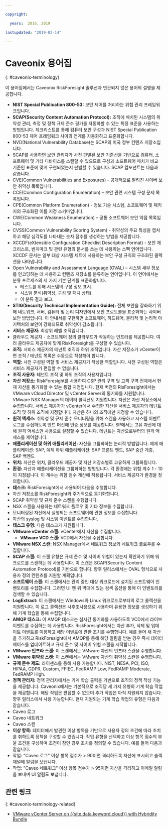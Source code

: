 ```yaml
---

copyright:

  years:  2016, 2019

lastupdated: "2019-02-14"

---
```


# Caveonix 용어집
{: #caveonix-terminology}

이 용어집에서는 Caveonix RiskForesight 솔루션과 연관되지 않은 용어의 설명을 제공합니다.

-	**NIST Special Publication 800-53:** 보안 제어를 처리하는 위험 관리 프레임워크입니다.
-	**SCAP(Security Content Automation Protocol):** 조직에 배치된 시스템의 취약성 관리, 측정 및 정책 규제 준수 평가를 자동화할 수 있는 특정 표준을 사용하는 방법입니다. 체크리스트를 통해 컴퓨터 보안 구성과 NIST Special Publication 800-53 제어 프레임워크 사이의 연계를 자동화하고 표준화합니다.
  - NVD(National Vulnerability Database)는 SCAP의 미국 정부 컨텐츠 저장소입니다.
  -	SCAP를 사용하면 보안 관리자가 사전 판별된 보안 기준선을 기반으로 컴퓨터, 소프트웨어 및 기타 디바이스를 스캔할 수 있으므로 구성과 소프트웨어 패치가 비교 기준인 표준에 맞게 구현되었는지 판별할 수 있습니다.
  SCAP 컴포넌트는 다음과 같습니다.
  -	CVE(Common Vulnerabilities and Exposures) - 공개적으로 알려진 사이버 보안 취약성 목록입니다.
  -	CCE(Common Configuration Enumeration) – 보안 관련 시스템 구성 문제 목록입니다.
  -	CPE(Common Platform Enumeration) - 정보 기술 시스템, 소프트웨어 및 패키지의 구조화된 이름 지정 스키마입니다.
  -	CWE(Common Weakness Enumeration) – 공통 소프트웨어 보안 약점 목록입니다.
  -	CVSS(Common Vulnerability Scoring System) - 취약성의 주요 특성을 캡처하고 해당 심각도를 나타내는 숫자 점수를 생성하는 방법을 제공합니다.
  -	XCCDF(eXtensible Configuration Checklist Description Format) - 보안 체크리스트, 벤치마크 및 관련 유형의 문서를 쓰는 데 사용하는 스펙 언어입니다. XCCDF 문서는 일부 대상 시스템 세트에 사용하는 보안 구성 규칙의 구조화된 콜렉션을 나타냅니다.
  -	Open Vulnerability and Assessment Language (OVAL) – 시스템 세부 정보를 인코딩하는 데 사용하고 컨텐츠 저장소를 분류하는 언어입니다. 이 언어에서는 분류 프로세스의 세 가지 기본 단계를 표준화합니다.
      - 테스트를 위해 시스템의 구성 정보 표시.
      -	시스템 분석(취약성, 구성 및 패치 상태).
      -	이 분류 결과 보고.
-	**STIG(Security Technical Implementation Guide):** 전체 보안을 강화하기 위해 네트워크, 서버, 컴퓨터 및 논리 디자인에서 보안 프로토콜을 표준화하는 사이버 보안 방법입니다. 이 안내서를 구현하면 소프트웨어, 하드웨어, 물리적 및 논리적 아키텍처의 보안이 강화되므로 취약성이 감소됩니다.
-	**서비스 제공자:** 최상위 레벨 조직입니다.
-	클라우드 제공자 - 소프트웨어 정의 클라우드가 작동하는 인프라를 제공합니다. 여러 클라우드 제공자에 맞게 RiskForesight를 구성할 수 있습니다.
-	**조직:** 서비스 제공자의 테넌트 조직과 하위 조직입니다. 자산 저장소가 vCenter이면 조직 / 테넌트 목록은 수동으로 작성해야 합니다.
-	**역할:** 사전 구성된 역할 및 서비스 제공자가 작성한 역할입니다. 사전 구성된 역할은 서비스 제공자가 편집할 수 없습니다.
-	**조직 사용자:** 테넌트 조직 및 하위 조직의 사용자입니다.
-	**자산 저장소:** RiskForesight를 사용하여 CSP 관리 구역 및 고객 구역 전체에서 현재 자산을 동기화할 수 있는 통합 지점입니다. 현재 버전의 RisForesight에서는 VMware vCloud Director 및 vCenter Server의 동기화를 지원합니다. VMware NSX Manager의 데이터 콜렉션도 지원합니다. 자산은 자산 저장소에서 수집합니다. 서비스 제공자가 vCenter에서 수집한 자산을 서비스 제공자의 테넌트 조직 및 하위 조직에 지정합니다. 자산은 하나의 조직에만 지정할 수 있습니다.
-	**원격 액세스:** 취약성 및 규제 준수 모니터링을 위해 스캔을 사용하고 시스템 이벤트 로그를 수집하도록 엔드 머신에 인증 정보를 제공합니다. SP에서는 고유 자산에 대해 원격 액세스만 사용으로 설정할 수 있습니다. 테넌트는 자산으로부터의 원격 액세스를 제어합니다.
-	**애플리케이션 및 하위 애플리케이션:** 자산을 그룹화하는 논리적 방법입니다. 예제 애플리케이션: SAP, 예제 하위 애플리케이션: SAP 프론트 엔드, SAP 중간 계층, SAP 백엔드
-	**위치:** 자산은 위치, 클라우드 제공자 및 자산 저장소별로 고유하게 그룹화됩니다.
-	**환경:** 자산과 애플리케이션을 그룹화하는 방법입니다. 각 환경에는 위험 계수 1 - 10이 지정됩니다. 이 계수는 위험 점수 계산에 적용됩니다. 서비스 제공자가 환경을 정의합니다.
-	**태스크:** RiskForesight에서 사용되어 다음을 수행합니다.
  -	자산 저장소를 RiskForesight와 주기적으로 동기화합니다.
  -	SCAP 취약성 및 규제 준수 스캔을 수행합니다.
  -	NSX 스캔을 사용하는 네트워크 플로우 및 기타 정보를 수집합니다.
  -	모니터링된 자산에서 실행되는 소프트웨어에 관한 정보를 수집합니다.
  -	자산의 syslog 및 시스템 이벤트를 수집합니다.
-	**태스크 유형:** 다음 태스크가 지원됩니다.
  -	**VMware vCenter 스캔:** vCenter에서 자산을 수집합니다.
	- **VMware VCD 스캔:** VCD에서 자산을 수집합니다.
  -	**VMware NSX 스캔:** NSX Manager에서 네트워크 정보와 네트워크 플로우를 수집합니다.
  - **SCAP 스캔:** 이 스캔 유형은 규제 준수 및 사이버 위험이 있는지 확인하기 위해 워크로드를 스캔하는 데 사용합니다. 이 스캔은 SCAP(Security Content Automation Protocol)를 기반으로 합니다. 향후 릴리스에서는 OVAL 형식으로 사용자 정의 컨텐츠를 지원할 계획입니다.
  - **소프트웨어 스캔:** 이 스캔에서는 관리 중인 대상 워크로드에 설치된 소프트웨어 인벤토리를 수집합니다. 그러면 UI 맨 위 막대에 있는 검색 옵션을 통해 이 인벤토리를 검색할 수 있습니다.
  - **LogExtract:** 이 스캔에서는 Windows와 Linux 워크로드로부터의 로그 콜렉션을 지원합니다. 이 로그 콜렉션은 사후조사용으로 사용하며 유용한 정보를 생성하기 위해 기계 학습을 통해 수집합니다.
  - **AMQP 태스크:** 이 AMQP 태스크는 실시간 동기화를 사용하도록 VCD에서 라이브 이벤트를 수집하는 데 사용합니다. RiskForesight에서는 자산 추가, 삭제 및 업데이트 이벤트를 이용하고 해당 이벤트에 관한 조치를 수행합니다. 예를 들어 새 자산을 추가하고 RiskForesight에서 AMQP를 통해 해당 알림을 받는 경우 즉시 데이터베이스를 업데이트하고 규제 준수 및 사이버 위험 스캔을 시작합니다.
  - **VMware 인프라 스캔:** 이 스캔에서는 VMware 자산의 인프라 스캔을 수행합니다.
  -	**VMware 취약성 스캔:** 이 스캔에서는 VMware 자산의 취약성 스캔을 수행합니다.
-	**규제 준수 제도:** 라이센스를 통해 사용 가능합니다. NIST, NESA, PCI, ISO, HIPAA, GDPR, Custom, FFIEC, FedRAMP Low, FedRAMP Moderate, FedRAMP High.
-	**정책 관리자:** 정책 관리자에서는 기계 학습 출력을 기반으로 조직의 정책 작성 기능을 제공합니다. Caveonix에서는 기본적으로 조직당 세 가지 유형의 기계 학습 작업을 제공합니다. 해당 작업은 편집할 수 없으며 추가 작업은 아직 지원되지 않습니다. 향후 릴리스에서 사용 가능합니다. 현재 지원되는 기계 학습 작업의 유형은 다음과 같습니다.
  -	Caveo 로그
  -	Caveo 네트워크
  -	Caveo 스캔
-	**이상 항목:** 데이터에서 발견한 이상 항목을 기반으로 사용자 정의 조건에 따라 조치를 취하도록 정책을 구성할 수 있습니다. 작업 유형을 선택하고 이상 항목 점수의 부울 조건을 구성하며 조건이 참인 경우 조치를 정의할 수 있습니다. 예를 들어 다음과 같습니다.
  -	작업: "Caveo 로그" 이상 항목 점수가 > 90이면 격리하도록 자산에 표시히고 슬랙 채널에 알림을 보냅니다.
  -	작업: "Caveo 네트워크" 이상 항목 점수가 > 95이면 자산을 격리하고 이메일 알림을 보내며 UI 알림도 보냅니다.

## 관련 링크
{: #caveonix-terminology-related}

* [VMware vCenter Server on {{site.data.keyword.cloud}} with Hybridity Bundle](/docs/services/vmwaresolutions/archiref/vcs/vcs-hybridity-intro.html)
